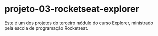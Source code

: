 # projeto-03-rocketseat-explorer

Este é um dos projetos do terceiro módulo do curso Explorer, ministrado pela escola de programação Rocketseat.